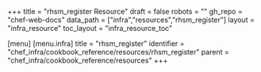 +++
title = "rhsm_register Resource"
draft = false
robots = ""
gh_repo = "chef-web-docs"
data_path = ["infra","resources","rhsm_register"]
layout = "infra_resource"
toc_layout = "infra_resource_toc"

[menu]
  [menu.infra]
    title = "rhsm_register"
    identifier = "chef_infra/cookbook_reference/resources/rhsm_register"
    parent = "chef_infra/cookbook_reference/resources"
+++

<!-- The contents of this page are automatically generated from the rhsm_register.yaml file in the data directory. -->
<!-- To suggest a change, edit the https://github.com/chef/chef/blob/master/lib/chef/resource/rhsm_register.rb file
      and submit a pull request to the https://github.com/chef/chef repository. -->
